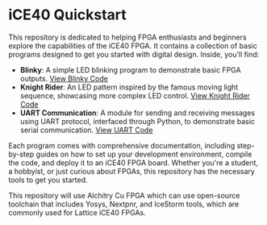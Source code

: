 # iCE40 Quickstart

This repository is dedicated to helping FPGA enthusiasts and beginners explore the capabilities of the iCE40 FPGA. It contains a collection of basic programs designed to get you started with digital design. Inside, you'll find:

- **Blinky**: A simple LED blinking program to demonstrate basic FPGA outputs. [View Blinky Code](https://github.com/yourusername/iCE40-FPGA-Essentials/blob/main/Blinky)
- **Knight Rider**: An LED pattern inspired by the famous moving light sequence, showcasing more complex LED control. [View Knight Rider Code](https://github.com/yourusername/iCE40-FPGA-Essentials/blob/main/KnightRider)
- **UART Communication**: A module for sending and receiving messages using UART protocol, interfaced through Python, to demonstrate basic serial communication. [View UART Code](https://github.com/yourusername/iCE40-FPGA-Essentials/blob/main/UART)

Each program comes with comprehensive documentation, including step-by-step guides on how to set up your development environment, compile the code, and deploy it to an iCE40 FPGA board. Whether you're a student, a hobbyist, or just curious about FPGAs, this repository has the necessary tools to get you started.

This repository will use Alchitry Cu FPGA which can use open-source toolchain that includes Yosys, Nextpnr, and IceStorm tools, which are commonly used for Lattice iCE40 FPGAs.


